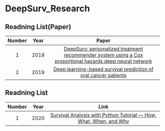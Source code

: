 # DeepSurv_Research


## Readning List(Paper)

| Number | Year | Paper | 
|:---:|:---:|:---:|
| 1 | 2018 | [DeepSurv: personalized treatment recommender system using a Cox proportional hazards deep neural network](https://bmcmedresmethodol.biomedcentral.com/track/pdf/10.1186/s12874-018-0482-1.pdf) |
| 2 | 2019 | [Deep learning-based survival prediction of oral cancer patients](https://www.nature.com/articles/s41598-019-43372-7.pdf) |





## Readning List

| Number | Year | Link | 
|:---:|:---:|:---:|
| 1 | 2020 | [Survival Analysis with Python Tutorial — How, What, When, and Why](https://pub.towardsai.net/survival-analysis-with-python-tutorial-how-what-when-and-why-19a5cfb3c312) |




